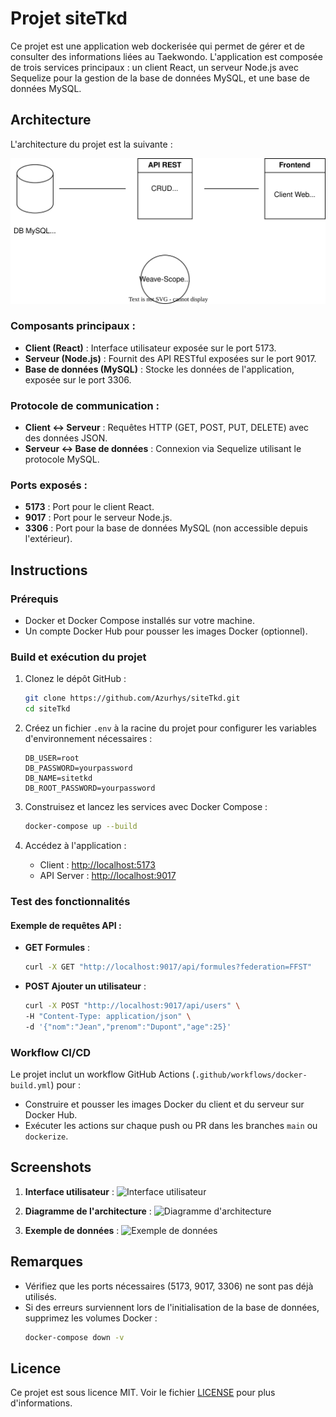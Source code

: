 # Projet siteTkd

Ce projet est une application web dockerisée qui permet de gérer et de consulter des informations liées au Taekwondo. L'application est composée de trois services principaux : un client React, un serveur Node.js avec Sequelize pour la gestion de la base de données MySQL, et une base de données MySQL.

## Architecture

L'architecture du projet est la suivante :

![alt text](./archi.svg)

### Composants principaux :
- **Client (React)** : Interface utilisateur exposée sur le port 5173.
- **Serveur (Node.js)** : Fournit des API RESTful exposées sur le port 9017.
- **Base de données (MySQL)** : Stocke les données de l'application, exposée sur le port 3306.

### Protocole de communication :
- **Client ↔ Serveur** : Requêtes HTTP (GET, POST, PUT, DELETE) avec des données JSON.
- **Serveur ↔ Base de données** : Connexion via Sequelize utilisant le protocole MySQL.

### Ports exposés :
- **5173** : Port pour le client React.
- **9017** : Port pour le serveur Node.js.
- **3306** : Port pour la base de données MySQL (non accessible depuis l'extérieur).

## Instructions

### Prérequis
- Docker et Docker Compose installés sur votre machine.
- Un compte Docker Hub pour pousser les images Docker (optionnel).

### Build et exécution du projet

1. Clonez le dépôt GitHub :
   ```bash
   git clone https://github.com/Azurhys/siteTkd.git
   cd siteTkd
   ```

2. Créez un fichier `.env` à la racine du projet pour configurer les variables d'environnement nécessaires :
   ```env
   DB_USER=root
   DB_PASSWORD=yourpassword
   DB_NAME=sitetkd
   DB_ROOT_PASSWORD=yourpassword
   ```

3. Construisez et lancez les services avec Docker Compose :
   ```bash
   docker-compose up --build
   ```

4. Accédez à l'application :
   - Client : [http://localhost:5173](http://localhost:5173)
   - API Server : [http://localhost:9017](http://localhost:9017)

### Test des fonctionnalités
#### Exemple de requêtes API :
- **GET Formules** :
   ```bash
   curl -X GET "http://localhost:9017/api/formules?federation=FFST"
   ```

- **POST Ajouter un utilisateur** :
   ```bash
   curl -X POST "http://localhost:9017/api/users" \
   -H "Content-Type: application/json" \
   -d '{"nom":"Jean","prenom":"Dupont","age":25}'
   ```

### Workflow CI/CD
Le projet inclut un workflow GitHub Actions (`.github/workflows/docker-build.yml`) pour :
- Construire et pousser les images Docker du client et du serveur sur Docker Hub.
- Exécuter les actions sur chaque push ou PR dans les branches `main` ou `dockerize`.

## Screenshots

1. **Interface utilisateur** :
   ![Interface utilisateur](./screenshots/ui.png)

2. **Diagramme de l'architecture** :
   ![Diagramme d'architecture](./screenshots/architecture.png)

3. **Exemple de données** :
   ![Exemple de données](./screenshots/data.png)

## Remarques

- Vérifiez que les ports nécessaires (5173, 9017, 3306) ne sont pas déjà utilisés.
- Si des erreurs surviennent lors de l'initialisation de la base de données, supprimez les volumes Docker :
  ```bash
  docker-compose down -v
  ```

## Licence
Ce projet est sous licence MIT. Voir le fichier [LICENSE](./LICENSE) pour plus d'informations.

